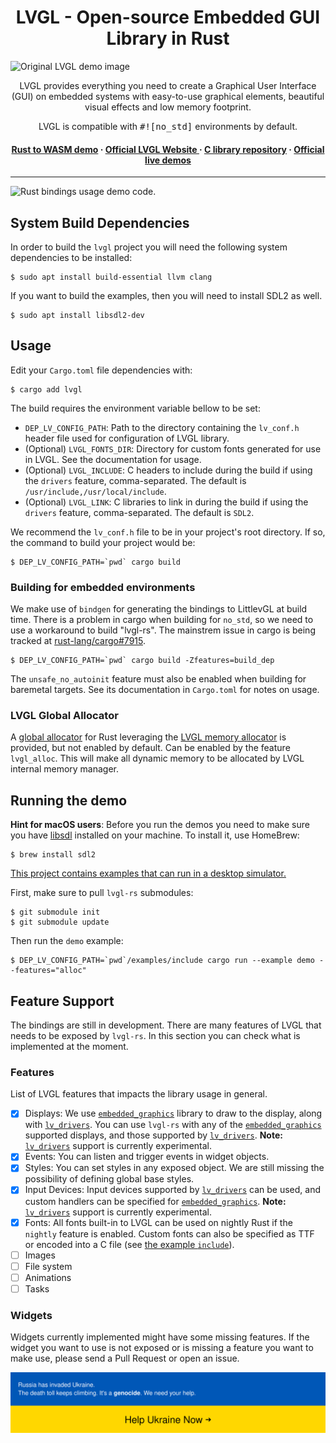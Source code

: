 <h1 align="center"> LVGL - Open-source Embedded GUI Library in Rust</h1>

![Original LVGL demo image](lv_demo.png)

<p align="center">
LVGL provides everything you need to create a Graphical User Interface (GUI) on embedded systems with easy-to-use graphical elements, beautiful visual effects and low memory footprint. 
</p>
<p align="center">
LVGL is compatible with <samp>#![no_std]</samp> environments by default.
</p>

<h4 align="center">
<a href="https://github.com/rafaelcaricio/lvgl-rs-wasm">Rust to WASM demo</a> &middot;
<a href="https://lvgl.io/">Official LVGL Website </a> &middot;
<a href="https://github.com/littlevgl/lvgl">C library repository</a> &middot;
<a href="https://lvgl.io/demos">Official live demos</a>
</h4>

---

![Rust bindings usage demo code.](demo.png)

## System Build Dependencies

In order to build the `lvgl` project you will need the following system dependencies to be installed:

```
$ sudo apt install build-essential llvm clang
```

If you want to build the examples, then you will need to install SDL2 as well.

```
$ sudo apt install libsdl2-dev
```

## Usage

Edit your `Cargo.toml` file dependencies with:
```
$ cargo add lvgl
```

The build requires the environment variable bellow to be set:

- `DEP_LV_CONFIG_PATH`: Path to the directory containing the `lv_conf.h` header file used for configuration of LVGL library.
- (Optional) `LVGL_FONTS_DIR`: Directory for custom fonts generated for use in LVGL. See the documentation for usage.
- (Optional) `LVGL_INCLUDE`: C headers to include during the build if using the `drivers` feature, comma-separated. The default is `/usr/include,/usr/local/include`.
- (Optional) `LVGL_LINK`: C libraries to link in during the build if using the `drivers` feature, comma-separated. The default is `SDL2`.

We recommend the `lv_conf.h` file to be in your project's root directory. If so, the command to build your project would be:
```shell script
$ DEP_LV_CONFIG_PATH=`pwd` cargo build
```

### Building for embedded environments

We make use of `bindgen` for generating the bindings to LittlevGL at build time. There is a problem in cargo when building
for `no_std`, so we need to use a workaround to build "lvgl-rs". The mainstrem issue in cargo is being tracked at
[rust-lang/cargo#7915](https://github.com/rust-lang/cargo/issues/7915).

```shell
$ DEP_LV_CONFIG_PATH=`pwd` cargo build -Zfeatures=build_dep
```

The `unsafe_no_autoinit` feature must also be enabled when building for baremetal targets. See its documentation in `Cargo.toml` for notes on usage.
### LVGL Global Allocator

A [global allocator](https://doc.rust-lang.org/std/alloc/trait.GlobalAlloc.html) for Rust leveraging the
[LVGL memory allocator](https://github.com/lvgl/lvgl/blob/master/src/misc/lv_mem.h) is provided, but not enabled 
by default. Can be enabled by the feature `lvgl_alloc`. This will make all dynamic memory to be allocated by LVGL 
internal memory manager.

## Running the demo

**Hint for macOS users**: Before you run the demos you need to make sure you have [libsdl](https://www.libsdl.org)
installed on your machine. To install it, use HomeBrew:

```shell
$ brew install sdl2
```

[This project contains examples that can run in a desktop simulator.](./examples)

First, make sure to pull `lvgl-rs` submodules:
```shell
$ git submodule init
$ git submodule update 
```

Then run the `demo` example:

```shell
$ DEP_LV_CONFIG_PATH=`pwd`/examples/include cargo run --example demo --features="alloc"
```

## Feature Support

The bindings are still in development. There are many features of LVGL that needs to be exposed by `lvgl-rs`. In
this section you can check what is implemented at the moment.

### Features

List of LVGL features that impacts the library usage in general.
- [x] Displays: We use [`embedded_graphics`](https://docs.rs/embedded-graphics/0.6.2/embedded_graphics/) library to
      draw to the display, along with [`lv_drivers`](https://github.com/lvgl/lv_drivers). You can
      use `lvgl-rs` with any of the [`embedded_graphics`](https://docs.rs/embedded-graphics/0.6.2/embedded_graphics/#supported-displays) supported
      displays, and those supported by [`lv_drivers`](https://github.com/lvgl/lv_drivers).
      **Note:** [`lv_drivers`](https://github.com/lvgl/lv_drivers) support is currently experimental.
- [x] Events: You can listen and trigger events in widget objects.
- [x] Styles: You can set styles in any exposed object. We are still missing the possibility of defining global base styles.
- [x] Input Devices: Input devices supported by [`lv_drivers`](https://github.com/lvgl/lv_drivers)
      can be used, and custom handlers can be specified for [`embedded_graphics`](https://docs.rs/embedded-graphics/0.6.2/embedded_graphics/).
      **Note:** [`lv_drivers`](https://github.com/lvgl/lv_drivers) support is currently experimental.
- [x] Fonts: All fonts built-in to LVGL can be used on nightly Rust if the `nightly` feature is enabled. Custom fonts can also be specified as TTF or encoded into a C file (see [the example `include`](https://github.com/rafaelcaricio/lvgl-rs/tree/master/examples/include)).
- [ ] Images
- [ ] File system
- [ ] Animations
- [ ] Tasks

### Widgets

Widgets currently implemented might have some missing features. If the widget you want to use is not exposed or
is missing a feature you want to make use, please send a Pull Request or open an issue.

[![SWUbanner](https://raw.githubusercontent.com/vshymanskyy/StandWithUkraine/main/banner2-direct.svg)](https://github.com/vshymanskyy/StandWithUkraine/blob/main/docs/README.md)
